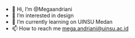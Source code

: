 - 👋 Hi, I’m @Megaandriani
- 👀 I’m interested in design
- 🌱 I’m currently learning on UINSU Medan
- 📫 How to reach me mega.andriani@uinsu.ac.id

<!---
Megaandriani/Megaandriani is a ✨ special ✨ repository because its `README.md` (this file) appears on your GitHub profile.
You can click the Preview link to take a look at your changes.
--->
